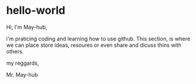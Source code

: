 # hello-world

Hi, I'm May-hub,

i'm praticing coding and learning how to use github. This section,
is where we can place store ideas,
resoures or even share and dicuss thins with others.

my reggards,

Mr. May-hub
